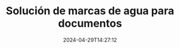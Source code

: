 ---
############################# Static ############################
layout: "family"
date:  2024-04-29T14:27:12
draft: false

product: "Watermark"
product_tag: "watermark"

lang: es

############################# Head ############################
head_title: "Marca de agua del documento C# Java Node.js | agregar marca de agua"
head_description: "Añade una marca de agua a PDF, imágenes y documentos. Solución de marcas de agua para Microsoft Office, PDF, OpenDocument, imágenes, etc."

############################# Header ############################
title: "Solución de marcas de agua para documentos"
description:  |
  Añada marcas de agua de texto e imágenes a sus documentos e imágenes.

  Busque y modifique las marcas de agua de los documentos de forma cómoda.

  Obtenga información sobre las marcas de agua que aparecen en sus documentos.

############################# Supported Platforms ###############################
supported_platforms:
  enable: true
  head_title: "Elige tu plataforma"
  title: "Independencia de la plataforma"
  description: "La biblioteca GroupDocs.Watermark admite los siguientes sistemas operativos y marcos:"
  details_link_title: "Obtenga más información"

  items:
    # items loop
    - title: ".NET"
      description: GroupDocs.Watermark .NET 
      color: "blue"
      tag: "net"
      link: "/watermark/net/"
      features_link: "https://docs.groupdocs.com/watermark/net/system-requirements/"
      features:
          # features loop
          - rows: "4"
            content: |
                    .NET Framework 4.6.2 or higher <br> .NET Core 2.0 or higher <br> .NET 6.0 or higher
      
          # features loop
          - rows: "1"
            content: |
                    Windows <br> Linux <br> Mac OS
      
          # features loop
          - rows: "3"
            content: |
                    Microsoft Visual Studio <br> JetBrains Rider
      
          # features loop
          - rows: "1"
            content: |
                    50+ file formats
      

    # items loop
    - title: "Java"
      description: GroupDocs.Watermark Java
      color: "red"
      tag: "java"
      link: "/watermark/java/"
      features_link: "https://docs.groupdocs.com/watermark/java/system-requirements/"
      features:
          # features loop
          - rows: "4"
            content: |
                    Java 8 or higher <br> Kotlin
      
          # features loop
          - rows: "1"
            content: |
                    Windows <br> Linux <br> Mac OS
      
          # features loop
          - rows: "3"
            content: |
                    IntelliJ IDEA <br> Eclipse <br> NetBeans
      
          # features loop
          - rows: "1"
            content: |
                    50+ file formats

    # items loop
    - title: "Node.js"
      description: GroupDocs.Watermark Node.js
      color: "green"
      tag: "nodejs-java"
      link: "/watermark/nodejs-java/"
      features_link: "https://docs.groupdocs.com/watermark/nodejs-java/system-requirements/"
      features:
          # features loop
          - rows: "4"
            content: |
                    Node.js 16+ and J2SE 8.0 (1.8)+
      
          # features loop
          - rows: "1"
            content: |
                    Windows <br> Linux <br> Mac OS
      
          # features loop
          - rows: "3"
            content: |
                    Atom <br> Visual Studio Code <br> Cualquier otro editor de texto
      
          # features loop
          - rows: "1"
            content: |
                    50+ file formats

############################# Features ###############################
features:
  enable: true
  title: "Revisión de funciones de GroupDocs.Watermark"
  description: "La biblioteca diseñada para agregar, buscar y actualizar varios tipos de marcas de agua para formatos de documentos populares."

  items:
    # items loop
    - icon: "protect"
      title: "Proteja los archivos con marcas de agua"
      content: "Añada marcas de agua de texto e imágenes a sus documentos empresariales."

    # items loop
    - icon: "search"
      title: "Búsqueda de marcas de agua existentes"
      content: "Obtenga información detallada sobre las marcas de agua colocadas anteriormente en el documento."

    # items loop
    - icon: "manipulate"
      title: "Manipule las marcas de agua del documento"
      content: "Controla el texto, el estilo, la imagen y otras funciones de marca de agua."

    # items loop
    - icon: "additional"
      title: "Diversas funciones adicionales"
      content: "Obtenga información del documento, actualice los hipervínculos o el fondo de las páginas, etc."

############################# Code Samples ###############################
code_samples:
  enable: true
  title: "Proteja los documentos mediante marcas de agua"
  description: "GroupDocs.Watermark ejemplos de códigos de operaciones típicos."

  items:
    # items loop
    - title: "Crear una marca de agua."
      content: "Para añadir una marca de agua a un documento, proporcione la ruta al archivo de destino. Tiene muchas opciones entre las que elegir para obtener una marca de agua personalizada en una página específica."
      samples:
          # samples loop
          - language: "C#"
            color: "blue"
            content: |
                    <code class="language-csharp" data-lang="csharp">
                        // Especifique el documento al que desea añadir una marca de agua

                        using (Watermarker watermarker = new Watermarker("source.docx"))
                        {
                          // Crear objeto de marca de agua
                          TextWatermark watermark = new TextWatermark("top secret", new Font("Arial", 36));

                          // Definir las opciones de marca de agua
                          watermark.ForegroundColor = Color.Red;
                          watermark.HorizontalAlignment = HorizontalAlignment.Center;
                          watermark.VerticalAlignment = VerticalAlignment.Center;

                          // Agregue una marca de agua y guarde el archivo procesado
                          watermarker.Add(watermark);
                          watermarker.Save("result.docx");
                        }                    
                    </code>

          # samples loop
          - language: "Java"
            color: "red"
            content: |
                    <code class="language-java" data-lang="java">
                        // Especifique el documento al que desea añadir una marca de agua

                        Watermarker watermarker = new Watermarker("source.docx");

                        // Crear objeto de marca de agua
                        TextWatermark watermark = new TextWatermark("top secret", new Font("Arial", 36));

                        // Definir las opciones de marca de agua
                        watermark.setForegroundColor(Color.getRed());
                        watermark.setHorizontalAlignment(HorizontalAlignment.Center);
                        watermark.setVerticalAlignment(VerticalAlignment.Center);

                        // Agregue una marca de agua y guarde el archivo procesado
                        watermarker.add(watermark);
                        watermarker.save("result.docx");
                        watermarker.close();

                    </code>

          # samples loop
          - language: "TypeScript"
            color: "green"
            content: |
                    <code class="language-java" data-lang="javascript">
                        // Especifique el documento al que desea añadir una marca de agua

                        const watermarker = new Watermarker("source.docx");
    
                        // Crear objeto de marca de agua
                        const watermark = new TextWatermark("top secret", new Font("Arial", 36));

                        // Definir las opciones de marca de agua
                        watermark.setForegroundColor(Color.getRed());
                        watermark.setHorizontalAlignment(HorizontalAlignment.Center);
                        watermark.setVerticalAlignment(VerticalAlignment.Center);

                        // Agregue una marca de agua y guarde el archivo procesado
                        watermarker.add(watermark);
                        watermarker.save("result.docx");                        

                    </code>

############################# Supported Formats ###############################
formats:
  enable: true
  title: "Compatible con más de 50 formatos de archivo"
  description: "GroupDocs.Watermark proporciona marcas de agua para los formatos populares de documentos y archivos."

############################# Metrics ###############################
metrics:
  enable: true
  title: "Datos estadísticos de nuestra biblioteca"
  description: "Sumérjase en las métricas clave y revele información sobre nuestros logros, impacto y crecimiento."

  items:
    # items loop
    - number: "50+"
      title: "Formatos compatibles"
      content: "La biblioteca puede procesar más de 50 de los formatos de archivo más populares."

    # items loop
    - number: "800k"
      title: "NuGet descargas"
      content: "GroupDocs.Watermark for .NET es una biblioteca popular con más de 800 000 descargas en NuGet."

    # items loop
    - number: "15k"
      title: "Descargas de Maven"
      content: "Con más de 15 000 descargas en Maven, GroupDocs.Watermark es una opción popular entre Java desarrolladores."

    # items loop
    - number: "140+"
      title: "Clientes satisfechos"
      content: "Los desarrolladores individuales y las principales empresas de todo el mundo prefieren nuestras bibliotecas para crear soluciones innovadoras."


############################# Customers ###############################
customers:
  enable: true
  title: "Nuestros clientes satisfechos"
  description: "GroupDocs bibliotecas son empleadas por marcas reconocidas y distinguidas de todo el mundo."

  items:
    # items loop
    - title: "BenQ Corporation"
      logo: "benq"
      
    # items loop
    - title: "Nasdaq Stock Market"
      logo: "nasdaq"
      
    # items loop
    - title: "AT&T Inc."
      logo: "att"
      
    # items loop
    - title: "Customer logo AstraZeneca"
      logo: "astrazeneca"
      
    # items loop
    - title: "Central Bank of Argentina"
      logo: "argentinacentralbank"
      
    # items loop
    - title: "Roche Holding AG"
      logo: "roche"
      
    # items loop
    - title: "Capita"
      logo: "capita"
      
    # items loop
    - title: "Axa S.A."
      logo: "axa"
      
    # items loop
    - title: "Instructure Inc."
      logo: "instructure"
      
    # items loop
    - title: "Wipro"
      logo: "wipro"


############################# Actions ###############################
actions:
  enable: true
  title: "¿Estás listo para empezar?"
  description: "Prueba GroupDocs.Watermark funciones gratis en tu plataforma"

  items:
    # items loop
    - title: ".NET"
      color: "blue"
      link: "/watermark/net/"

    # items loop
    - title: "Java"
      color: "red"
      link: "/watermark/java/"

    # items loop
    - title: "Node.js"
      color: "green"
      link: "/watermark/nodejs-java/"      

############################# FAQ ###############################
faq:
  enable: true
  title: "Preguntas frecuentes"
  description: "Consulta nuestras preguntas frecuentes"

  items:
    # items loop
    - question: "¿GroupDocs.Watermark necesita bibliotecas externas para manipular documentos?"
      answer: "GroupDocs.Watermark funciona de forma independiente, sin necesidad de software de terceros como Adobe Acrobat, Microsoft Office, etc."

    # items loop
    - question: "¿Puedo probar GroupDocs.Watermark funciones antes de comprar?"
      answer: "¡Sí, GroupDocs.Watermark ofrece una prueba gratuita! Instálala y pruébala, pero ten en cuenta que las versiones de prueba añaden «insignias de prueba» a tus documentos y solo se procesan las 3 primeras páginas. ¿Quieres disfrutar de la experiencia completa? Obtenga una licencia temporal gratuita de 30 días para disfrutar de todas las funciones. Consulta los detalles en [licencia temporal](https://purchase.groupdocs.com/temporary-license/)."

    # items loop
    - question: "¿Qué tipos de licencia se proporcionan?"
      answer: "¿Necesitas una licencia GroupDocs.Watermark? ¡Tenemos opciones! Elija entre las licencias en función de muchas opciones. Número de desarrolladores de tu equipo. Ubicaciones de implementación, como oficinas individuales o lugares de trabajo remotos. ¿La distribución para clientes finales necesita compartir el SDK/API con los clientes? Como alternativa, existe una licencia de uso mensual: paga solo por lo que usas con los planes con contador. Sumérgete más y encuentra el [precio] perfecto (https://purchase.groupdocs.com/pricing/watermark/net/)."

############################# Cloud Links ###############################
cloud_links:
  enable: true
  title: "GroupDocs.Watermark API de bajo código"
  description: "Agregue marcas de agua a los archivos mediante su aplicación mediante nuestra API REST basada en la nube."
  
  items:
    # items loop
    - title: "GroupDocs.Watermark Cloud for cURL"
      content: "Usa la API cURL REST ful para añadir marcas de agua a PDF, Word, Excel, PowerPoint, JPEG y otros formatos de archivo populares."
      icon: "groupdocs_watermark-for-curl"
      link: "https://products.groupdocs.cloud/watermark/curl"

    # items loop
    - title: "GroupDocs.Watermark Cloud for .NET"
      content: "Potencie sus .NET aplicaciones con funciones de marca de agua de documentos de Cloud SDK para .NET. Proteja los documentos empresariales por su cuenta."
      icon: "groupdocs_watermark-for-net"
      link: "https://products.groupdocs.cloud/watermark/net"

    # items loop
    - title: "GroupDocs.Watermark Cloud for Java"
      content: "El SDK GroupDocs.Watermark diseñado para Java ofrece nuevas posibilidades para sus Java aplicaciones y archivos empresariales."
      icon: "groupdocs_watermark-for-java"
      link: "https://products.groupdocs.cloud/watermark/java"

############################# App links ###############################
app_links:
  enable: true
  title: "GroupDocs.Watermark Aplicaciones web"
  description: "GroupDocs otorga acceso a la aplicación web para añadir marcas de agua a sus documentos. Puedes añadir marcas de agua a más de 50 formatos de archivo populares en tu navegador favorito DE FORMA GRATUITA."

  items:
    # items loop
    - title: "GroupDocs.Watermark Total"
      content: "Herramienta en línea para añadir marcas de agua a los documentos desde cualquier dispositivo."
      icon: "groupdocs_watermark-app"
      link: "https://products.groupdocs.app/watermark/total"

    # items loop
    - title: "GroupDocs.Watermark DOCX"
      content: "Watermark MS Word DOCX en línea."
      icon: "groupdocs_words-app"
      link: "https://products.groupdocs.app/watermark/docx"

    # items loop
    - title: "GroupDocs.Watermark PDF"
      content: "Proteja PDF documentos en línea."
      icon: "groupdocs_pdf-app"
      link: "https://products.groupdocs.app/watermark/pdf"


      


---